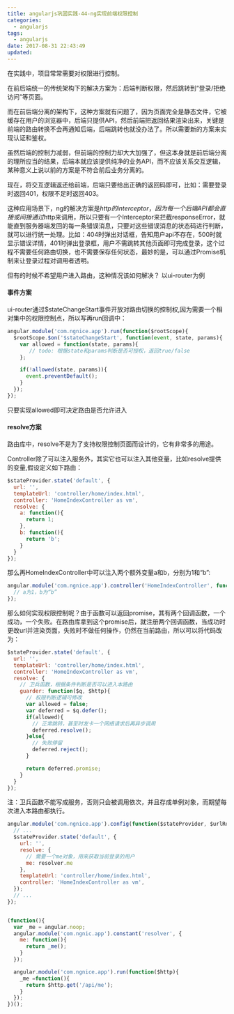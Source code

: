 ```yaml
---
title: angularjs巩固实践-44-ng实现前端权限控制
categories:
  - angularjs
tags:
  - angularjs
date: 2017-08-31 22:43:49
updated:
---
```


在实践中，项目常常需要对权限进行控制。

在前后端统一的传统架构下的解决方案为：后端判断权限，然后跳转到“登录/拒绝访问”等页面。

而在前后端分离的架构下，这种方案就有问题了，因为页面完全是静态文件，它被缓存在用户的浏览器中，后端只提供API，然后前端把返回结果渲染出来，关键是前端的路由转换不会再通知后端，后端跳转也就没办法了。所以需要新的方案来实现认证和鉴权。

虽然后端的控制力减弱，但前端的控制力却大大加强了，但这本身就是前后端分离的理所应当的结果，后端本就应该提供纯净的业务API，而不应该关系交互逻辑，某种意义上说以前的方案是不符合前后业务分离的。

现在，将交互逻辑返还给前端，后端只要给出正确的返回码即可，比如：需要登录时返回401，权限不足时返回403。

这种应用场景下，ng的解决方案是$http的interceptor，因为每一个后端API都会直接或间接通过$http来调用，所以只要有一个Interceptor来拦截responseError，就能直到服务器端发回的每一条错误消息，只要对这些错误消息的状态码进行判断，就可以进行统一处理。比如：404时弹出对话框，告知用户api不存在，500时就显示错误详情，401时弹出登录框，用户不需跳转其他页面即可完成登录，这个过程不需要任何路由切换，也不需要保存任何状态，最妙的是，可以通过Promise机制来让登录过程对调用者透明。

但有的时候不希望用户进入路由，这种情况该如何解决？ 以ui-router为例

#### 事件方案
ui-router通过$stateChangeStart事件开放对路由切换的控制权,因为需要一个相对集中的权限控制点，所以写再run回调中：
```js
angular.module('com.ngnice.app').run(function($rootScope){
  $rootScope.$on('$stateChangeStart', function(event, state, params){
    var allowed = function(state, params){
       // todo: 根据state和params判断是否可授权，返回true/false
    };

    if(!allowed(state, params)){
      event.preventDefault();
    }
  });
});
```
只要实现allowed即可决定路由是否允许进入

#### resolve方案
路由库中，resolve不是为了支持权限控制页面而设计的，它有非常多的用途。

Controller除了可以注入服务外，其实它也可以注入其他变量，比如resolve提供的变量,假设定义如下路由：
```js
$stateProvider.state('default', {
  url: '',
  templateUrl: 'controller/home/index.html',
  controller: 'HomeIndexController as vm',
  resolve: {
    a: function(){
      return 1;
    },
    b: function(){
      return 'b';
    }
  }
});
```

那么再HomeIndexController中可以注入两个额外变量a和b，分别为1和“b”:
```js
angular.module('com.ngnice.app').controller('HomeIndexController', function(a, b){
  // a为1，b为“b”
});
```
那么如何实现权限控制呢？由于函数可以返回promise，其有两个回调函数，一个成功，一个失败。在路由库拿到这个promise后，就注册两个回调函数，当成功时更改url并渲染页面，失败时不做任何操作，仍然在当前路由，所以可以将代码改为：
```js
$stateProvider.state('default', {
  url: '',
  templateUrl: 'controller/home/index.html',
  controller: 'HomeIndexController as vm',
  resolve: {
    // 卫兵函数，根据条件判断是否可以进入本路由
    guarder: function($q, $http){
      // 权限判断逻辑可修改
      var allowed = false;
      var deferred = $q.defer();
      if(allowed){
        // 正常跳转，甚至时发卡一个网络请求后再异步调用
        deferred.resolve();
      }else{
        // 失败停留
        deferred.reject();
      }

      return deferred.promise;
    }
  }
});
```
注：卫兵函数不能写成服务，否则只会被调用依次，并且存成单例对象，而期望每次进入本路由都执行。

```js
angular.module('com.ngnice.app').config(function($stateProvider, $urlRouterProvider, resolver){
  // ...
  $stateProvider.state('default', {
    url: '',
    resolve: {
      // 需要一个me对象，用来获取当前登录的用户
      me: resolver.me
    },
    templateUrl: 'controller/home/index.html',
    controller: 'HomeIndexController as vm',
  });
  // ...
});


(function(){
  var _me = angular.noop;
  angular.module('com.ngnic.app').constant('resolver', {
    me: function(){
      return _me();
    }
  });

  angular.module('com.ngnice.app').run(function($http){
    _me =function(){
      return $http.get('/api/me');
    }
  });
})();
```